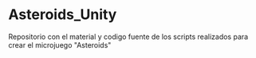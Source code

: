 # Asteroids_Unity
 Repositorio con el material y codigo fuente de los scripts realizados para crear el microjuego "Asteroids"
